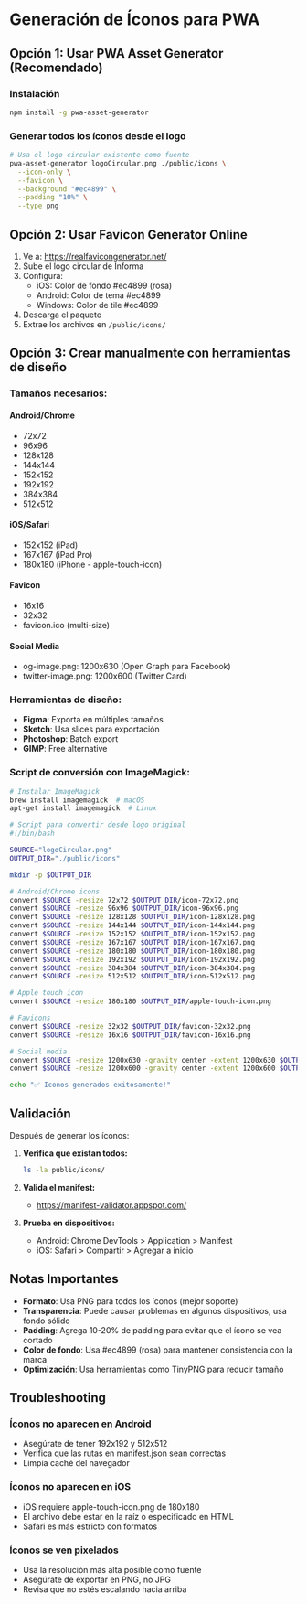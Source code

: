 # Generación de Íconos para PWA

## Opción 1: Usar PWA Asset Generator (Recomendado)

### Instalación
```bash
npm install -g pwa-asset-generator
```

### Generar todos los íconos desde el logo
```bash
# Usa el logo circular existente como fuente
pwa-asset-generator logoCircular.png ./public/icons \
  --icon-only \
  --favicon \
  --background "#ec4899" \
  --padding "10%" \
  --type png
```

## Opción 2: Usar Favicon Generator Online

1. Ve a: https://realfavicongenerator.net/
2. Sube el logo circular de Informa
3. Configura:
   - iOS: Color de fondo #ec4899 (rosa)
   - Android: Color de tema #ec4899
   - Windows: Color de tile #ec4899
4. Descarga el paquete
5. Extrae los archivos en `/public/icons/`

## Opción 3: Crear manualmente con herramientas de diseño

### Tamaños necesarios:

#### Android/Chrome
- 72x72
- 96x96
- 128x128
- 144x144
- 152x152
- 192x192
- 384x384
- 512x512

#### iOS/Safari
- 152x152 (iPad)
- 167x167 (iPad Pro)
- 180x180 (iPhone - apple-touch-icon)

#### Favicon
- 16x16
- 32x32
- favicon.ico (multi-size)

#### Social Media
- og-image.png: 1200x630 (Open Graph para Facebook)
- twitter-image.png: 1200x600 (Twitter Card)

### Herramientas de diseño:
- **Figma**: Exporta en múltiples tamaños
- **Sketch**: Usa slices para exportación
- **Photoshop**: Batch export
- **GIMP**: Free alternative

### Script de conversión con ImageMagick:
```bash
# Instalar ImageMagick
brew install imagemagick  # macOS
apt-get install imagemagick  # Linux

# Script para convertir desde logo original
#!/bin/bash

SOURCE="logoCircular.png"
OUTPUT_DIR="./public/icons"

mkdir -p $OUTPUT_DIR

# Android/Chrome icons
convert $SOURCE -resize 72x72 $OUTPUT_DIR/icon-72x72.png
convert $SOURCE -resize 96x96 $OUTPUT_DIR/icon-96x96.png
convert $SOURCE -resize 128x128 $OUTPUT_DIR/icon-128x128.png
convert $SOURCE -resize 144x144 $OUTPUT_DIR/icon-144x144.png
convert $SOURCE -resize 152x152 $OUTPUT_DIR/icon-152x152.png
convert $SOURCE -resize 167x167 $OUTPUT_DIR/icon-167x167.png
convert $SOURCE -resize 180x180 $OUTPUT_DIR/icon-180x180.png
convert $SOURCE -resize 192x192 $OUTPUT_DIR/icon-192x192.png
convert $SOURCE -resize 384x384 $OUTPUT_DIR/icon-384x384.png
convert $SOURCE -resize 512x512 $OUTPUT_DIR/icon-512x512.png

# Apple touch icon
convert $SOURCE -resize 180x180 $OUTPUT_DIR/apple-touch-icon.png

# Favicons
convert $SOURCE -resize 32x32 $OUTPUT_DIR/favicon-32x32.png
convert $SOURCE -resize 16x16 $OUTPUT_DIR/favicon-16x16.png

# Social media
convert $SOURCE -resize 1200x630 -gravity center -extent 1200x630 $OUTPUT_DIR/og-image.png
convert $SOURCE -resize 1200x600 -gravity center -extent 1200x600 $OUTPUT_DIR/twitter-image.png

echo "✅ Iconos generados exitosamente!"
```

## Validación

Después de generar los íconos:

1. **Verifica que existan todos:**
   ```bash
   ls -la public/icons/
   ```

2. **Valida el manifest:**
   - https://manifest-validator.appspot.com/

3. **Prueba en dispositivos:**
   - Android: Chrome DevTools > Application > Manifest
   - iOS: Safari > Compartir > Agregar a inicio

## Notas Importantes

- **Formato**: Usa PNG para todos los íconos (mejor soporte)
- **Transparencia**: Puede causar problemas en algunos dispositivos, usa fondo sólido
- **Padding**: Agrega 10-20% de padding para evitar que el ícono se vea cortado
- **Color de fondo**: Usa #ec4899 (rosa) para mantener consistencia con la marca
- **Optimización**: Usa herramientas como TinyPNG para reducir tamaño

## Troubleshooting

### Íconos no aparecen en Android
- Asegúrate de tener 192x192 y 512x512
- Verifica que las rutas en manifest.json sean correctas
- Limpia caché del navegador

### Íconos no aparecen en iOS
- iOS requiere apple-touch-icon.png de 180x180
- El archivo debe estar en la raíz o especificado en HTML
- Safari es más estricto con formatos

### Íconos se ven pixelados
- Usa la resolución más alta posible como fuente
- Asegúrate de exportar en PNG, no JPG
- Revisa que no estés escalando hacia arriba
